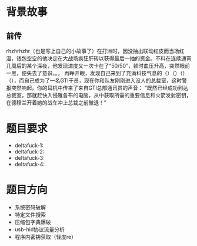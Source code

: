 # 背景故事

## 前传

rhzhrhzhr（也是写上自己的小故事了）在打洲时，因没抽出联动红皮而当场红温，钱包空空的他决定在大战场疯狂肝砖以获得最后一抽的资金。不料在连续通宵几周后的某个深夜，他发现进度又一次卡在了“50/50”，顿时血压升高，突然眼前一黑，便失去了意识。。。
再睁开眼，发现自己来到了充满科技气息的（）（）（）（），而自己成为了一名GTI干员，现在你和队友刚刚进入没人的总裁室，这时警报突然响起。你的耳机中传来了来自GTI总部通讯员的声音：
“既然已经成功到达总裁室，那就赶快入侵雅各布的电脑，从中获取所需的重要信息和火箭发射密钥，在德穆兰开着她的战车冲上总裁之前撤退！”

# 题目要求
 - deltafuck-1: 
 - deltafuck-2: 
 - deltafuck-3: 
 - deltafuck-4: 

# 题目方向

 - 系统密码破解
 - 特定文件搜索
 - 压缩包字典爆破
 - usb-hid协议流量分析
 - 程序内密钥获取（轻度re）